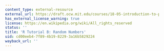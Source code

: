 ```yaml
---
content_type: external-resource
external_url: https://draft.ocw.mit.edu/courses/18-05-introduction-to-probability-and-statistics-spring-2022/pages/r-tutorial-b-random-numbers/
has_external_license_warning: true
license: https://en.wikipedia.org/wiki/All_rights_reserved
status: ''
title: 'R Tutorial B: Random Numbers'
uid: cd00eeb4-7f89-4b19-8229-3a16b5829224
wayback_url: ''
---
```

